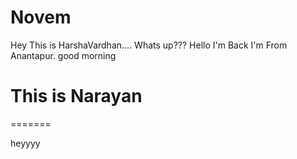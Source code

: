 # Novem

Hey This is HarshaVardhan....
Whats up???
Hello I'm Back
I'm From Anantapur.
good morning

This is Narayan
=======





=======


heyyyy
